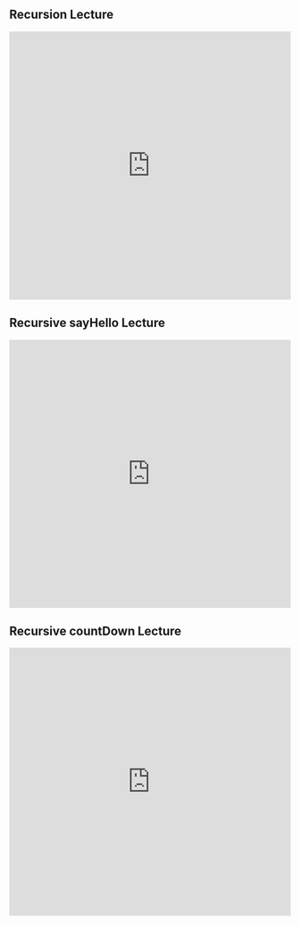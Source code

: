 ## Recursion Lecture

<iframe src="https://player.vimeo.com/video/240224680" width="100%" height="480" frameborder="0" webkitallowfullscreen mozallowfullscreen allowfullscreen></iframe>

## Recursive sayHello Lecture

<iframe src="https://player.vimeo.com/video/240224928" width="100%" height="480" frameborder="0" webkitallowfullscreen mozallowfullscreen allowfullscreen></iframe>

## Recursive countDown Lecture

<iframe src="https://player.vimeo.com/video/240224679" width="100%" height="480" frameborder="0" webkitallowfullscreen mozallowfullscreen allowfullscreen></iframe>
